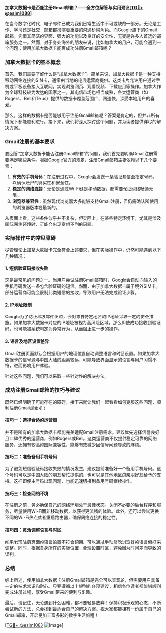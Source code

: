 **加拿大数据卡是否能注册Gmail邮箱？——全方位解答与实用建议[[TG💪+ @esim1088](https://t.me/s/esim1088)]**

在当今数字化时代，电子邮件已成为我们日常生活中不可或缺的一部分。无论是工作、学习还是社交，邮箱都扮演着重要的沟通桥梁角色。而Google旗下的Gmail邮箱，凭借其简洁的界面、强大的功能以及良好的安全性，无疑是许多人首选的邮箱服务之一。然而，对于身处海外的朋友来说，比如加拿大的用户，可能会遇到一个问题：使用加拿大数据卡能否成功注册Gmail邮箱呢？

### 加拿大数据卡的基本概念

首先，我们需要了解什么是“加拿大数据卡”。简单来说，加拿大数据卡是一种支持移动网络连接的SIM卡，通常由当地的电信运营商提供。这类卡片允许用户通过手机或平板设备接入互联网，实现浏览网页、观看视频、下载应用等操作。加拿大作为全球科技较为发达的国家之一，其电信市场也相当成熟，各大运营商（如Rogers、Bell和Telus）提供的数据卡覆盖范围广、网速快，深受本地用户的喜爱。

那么，这样的数据卡是否能够用于注册Gmail邮箱呢？答案是肯定的，但并非所有情况下都能顺利进行。接下来，我们将深入探讨这个问题，并为读者提供详尽的解决方案。

### Gmail注册的基本要求

要回答“加拿大数据卡能否注册Gmail邮箱”的问题，我们首先要明确Gmail注册需要满足哪些条件。根据Google官方的规定，注册Gmail邮箱主要依赖以下几个要素：

1. **有效的手机号码**：在注册过程中，Google会发送一条验证短信至指定号码，以确保账户的真实性和安全性。
2. **稳定的网络连接**：无论是通过Wi-Fi还是移动数据，都需要保证网络畅通无阻。
3. **浏览器兼容性**：虽然现代浏览器大多能够支持Gmail注册，但仍需确认所使用的浏览器版本是最新的。

从表面上看，这些条件似乎并不复杂，但实际上，在某些特定环境下，尤其是涉及国际网络环境时，可能会出现意想不到的问题。

### 实际操作中的常见障碍

尽管理论上加拿大数据卡完全符合上述要求，但在实际操作中，仍然可能遇到以下几种情况：

#### 1. 短信验证码接收失败
这是最常见的问题之一。当用户尝试注册Gmail邮箱时，Google会自动向输入的手机号码发送一条包含验证码的短信。然而，由于加拿大数据卡属于境外SIM卡，部分运营商可能会限制此类短信的接收，导致用户无法完成验证步骤。

#### 2. IP地址限制
Google为了防止垃圾邮件泛滥，会对来自特定地区的IP地址采取一定的安全措施。如果加拿大数据卡对应的IP地址被视为高风险区域，那么即使成功接收到验证码，也可能被系统判定为异常行为，从而阻止进一步的操作。

#### 3. 语言及地区设置差异
Gmail注册页面默认会根据用户的地理位置自动调整语言和时区设置。如果加拿大数据卡的信号源与中国大陆的距离较远，可能导致界面显示的语言与用户习惯不符，进而影响用户体验。

针对这些问题，我们可以采取一些针对性的解决办法。

### 成功注册Gmail邮箱的技巧与建议

既然已经明确了可能存在的障碍，接下来就让我们一起看看如何克服这些问题，顺利注册Gmail邮箱吧！

#### 技巧一：选择合适的运营商
并不是所有的加拿大数据卡都能完美适配Gmail注册需求。建议优先选择信誉良好且口碑优秀的运营商，例如Rogers或Bell。这类运营商不仅提供稳定可靠的网络服务，还拥有较高的国际兼容性，能够有效减少因信号问题导致的麻烦。

#### 技巧二：准备备用手机号码
为了避免短信验证码接收失败的情况发生，建议提前准备好一个备用手机号码。这个号码可以是中国大陆的朋友帮忙提供的，也可以是其他地区的亲朋好友给予的支持。这样即便主号码出现问题，也能迅速切换到备用号码继续操作。

#### 技巧三：检查网络环境
在注册之前，务必确保自己的网络环境处于最佳状态。关闭不必要的后台程序和服务，尽量使用Wi-Fi而非移动数据，以获得更流畅的体验。此外，还可以尝试更换不同的Wi-Fi热点或者重启路由器，确保网络连接的稳定性。

#### 技巧四：灵活调整语言与时区
如果发现注册页面的语言设置不符合预期，可以通过手动修改浏览器的语言偏好来调整。同时，根据自身所在的实际位置，合理设置时区，避免因为时间差而导致的误判。

### 总结

综上所述，使用加拿大数据卡注册Gmail邮箱是完全可以实现的，但需要用户具备一定的技术常识和耐心。只要遵循以上提到的各项建议，相信每位读者都能够顺利完成注册过程，享受Gmail带来的便利与乐趣。

最后，请记住，无论遇到什么困难，都不要轻易放弃！保持积极乐观的心态，不断尝试新的方法，总会找到最适合自己的解决方案。祝大家都能拥有一份属于自己的Gmail邮箱，开启更加丰富多彩的数字生活旅程！

[[TG💪+ @esim1088](https://t.me/s/esim1088) ![Image](https://i.postimg.cc/4NQfJmqS/Snipaste-2025-05-13-00-14-12.png)]